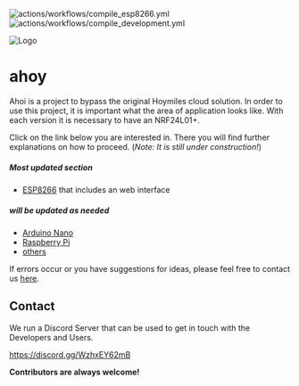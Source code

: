 ![actions/workflows/compile_esp8266.yml](../../actions/workflows/compile_esp8266.yml/badge.svg) ![actions/workflows/compile_development.yml](../../actions/workflows/compile_development.yml/badge.svg)

![Logo](https://github.com/grindylow/ahoy/blob/main/doc/logo1_small.png?raw=true)

# ahoy
Ahoi is a project to bypass the original Hoymiles cloud solution.
In order to use this project, it is important what the area of ​​​​application looks like.
With each version it is necessary to have an NRF24L01+.

Click on the link below you are interested in. 
There you will find further explanations on how to proceed. (*Note: It is still under construction!*)

##### Most updated section
- [ESP8266](tools/esp8266/) that includes an web interface

##### will be updated as needed
- [Arduino Nano](tools/nano/NRF24_SendRcv/)
- [Raspberry Pi](tools/rpi/)
- [others](tools/nano/NRF24_SendRcv/)

If errors occur or you have suggestions for ideas, please feel free to contact us [here](https://github.com/grindylow/ahoy/issues).

## Contact
We run a Discord Server that can be used to get in touch with the Developers and Users.

https://discord.gg/WzhxEY62mB

**Contributors are always welcome!**
